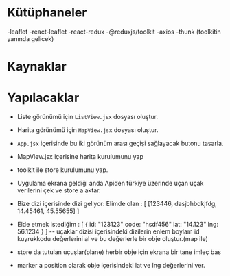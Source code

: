 # Kütüphaneler

-leaflet
-react-leaflet
-react-redux
-@reduxjs/toolkit
-axios
-thunk (toolkitin yanında gelicek)

# Kaynaklar

# Yapılacaklar

- Liste görünümü için `ListView.jsx` dosyası oluştur.
- Harita görünümü için `MapView.jsx` dosyası oluştur.
- `App.jsx` içerisinde bu iki görünüm arası geçişi sağlayacak butonu tasarla.
- MapView.jsx içerisine harita kurulumunu yap
- toolkit ile store kurulumunu yap.
- Uygulama ekrana geldiği anda Apiden türkiye üzerinde uçan uçak verilerini çek ve store a aktar.
- Bize dizi içerisinde dizi geliyor: Elimde olan : [
  [123446, dasjbhbdkjfdg, 14.45461, 45.55655]
  ]

- Elde etmek istediğim : [
  {
  id: "123123"
  code: "hsdf456"
  lat: "14.123"
  lng: 56.1234
  }
  ]
  -- uçaklar dizisi içerisindeki dizilerin enlem boylam id kuyrukkodu değerlerini al ve bu değerlerle bir obje oluştur.(map ile)
- store da tutulan uçuşlar(plane) herbir obje için ekrana bir tane imleç bas
- marker a position olarak obje içerisindeki lat ve lng değerlerini ver.
